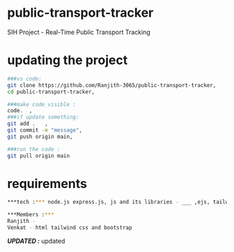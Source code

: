 # public-transport-tracker
SIH Project - Real-Time Public Transport Tracking

# updating the project 
```bash
###vs code:
git clone https://github.com/Ranjith-3065/public-transport-tracker,
cd public-transport-tracker,

###make code visible :
code.  ,
###if update something: 
git add .   ,
git commit -m "message", 
git push origin main,

###run the code :
git pull origin main


```
# requirements
```bash
***tech :*** node.js express.js, js and its libraries - ___ ,ejs, tailwind css, bootstrap, rest api, mongodb, postman api for test, netlify,render to deploy the project 

***Members :*** 
Ranjith -
Venkat - html tailwind css and bootstrap 
```

***UPDATED :*** 
updated 